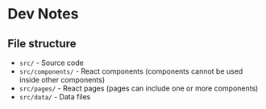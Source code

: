 # Dev Notes

## File structure

- `src/` - Source code
- `src/components/` - React components (components cannot be used inside other components)
- `src/pages/` - React pages (pages can include one or more components)
- `src/data/` - Data files
